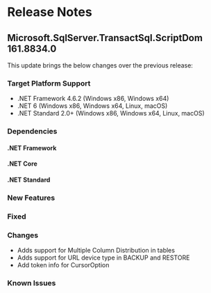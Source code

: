 # Release Notes

## Microsoft.SqlServer.TransactSql.ScriptDom 161.8834.0
This update brings the below changes over the previous release:

### Target Platform Support

* .NET Framework 4.6.2 (Windows x86, Windows x64)
* .NET 6 (Windows x86, Windows x64, Linux, macOS)
* .NET Standard 2.0+ (Windows x86, Windows x64, Linux, macOS)

### Dependencies

#### .NET Framework
#### .NET Core
#### .NET Standard

### New Features

### Fixed

### Changes

* Adds support for Multiple Column Distribution in tables
* Adds support for URL device type in BACKUP and RESTORE
* Add token info for CursorOption

### Known Issues
